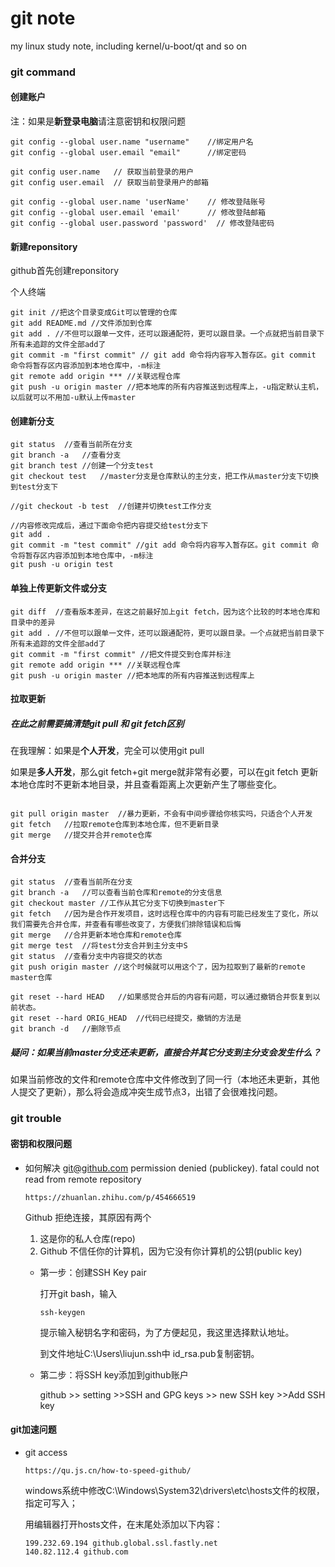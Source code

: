 # git note
my linux study note, including kernel/u-boot/qt and so on

### git command

#### 创建账户

注：如果是**新登录电脑**请注意密钥和权限问题

```
git config --global user.name "username"	//绑定用户名
git config --global user.email "email"		//绑定密码

git config user.name   // 获取当前登录的用户
git config user.email  // 获取当前登录用户的邮箱

git config --global user.name 'userName'    // 修改登陆账号
git config --global user.email 'email'      // 修改登陆邮箱
git config --global user.password 'password'  // 修改登陆密码

```

#### 新建reponsitory

github首先创建reponsitory

个人终端

```
git init //把这个目录变成Git可以管理的仓库
git add README.md //文件添加到仓库
git add . //不但可以跟单一文件，还可以跟通配符，更可以跟目录。一个点就把当前目录下所有未追踪的文件全部add了 
git commit -m "first commit" // git add 命令将内容写入暂存区。git commit 命令将暂存区内容添加到本地仓库中，-m标注
git remote add origin *** //关联远程仓库
git push -u origin master //把本地库的所有内容推送到远程库上，-u指定默认主机，以后就可以不用加-u默认上传master
```

#### 创建新分支

```
git status	//查看当前所在分支
git branch -a	//查看分支
git branch test	//创建一个分支test
git checkout test	//master分支是仓库默认的主分支，把工作从master分支下切换到test分支下

//git checkout -b test	//创建并切换test工作分支

//内容修改完成后，通过下面命令把内容提交给test分支下
git add .
git commit -m "test commit" //git add 命令将内容写入暂存区。git commit 命令将暂存区内容添加到本地仓库中，-m标注
git push -u origin test
```

#### 单独上传更新文件或分支

```
git diff  //查看版本差异，在这之前最好加上git fetch，因为这个比较的时本地仓库和目录中的差异
git add . //不但可以跟单一文件，还可以跟通配符，更可以跟目录。一个点就把当前目录下所有未追踪的文件全部add了 
git commit -m "first commit" //把文件提交到仓库并标注
git remote add origin *** //关联远程仓库
git push -u origin master //把本地库的所有内容推送到远程库上
```

#### 拉取更新

##### 在此之前需要搞清楚git pull 和 git fetch区别

在我理解：如果是**个人开发**，完全可以使用git pull

如果是**多人开发**，那么git fetch+git merge就非常有必要，可以在git fetch 更新本地仓库时不更新本地目录，并且查看距离上次更新产生了哪些变化。

```

git pull origin master	//暴力更新，不会有中间步骤给你核实吗，只适合个人开发
git fetch	//拉取remote仓库到本地仓库，但不更新目录
git merge	//提交并合并remote仓库
```

#### 合并分支

```
git status	//查看当前所在分支
git branch -a	//可以查看当前仓库和remote的分支信息
git checkout master	//工作从其它分支下切换到master下
git fetch	//因为是合作开发项目，这时远程仓库中的内容有可能已经发生了变化，所以我们需要先合并仓库，并查看有哪些改变了，方便我们排除错误和后悔
git merge	//合并更新本地仓库和remote仓库
git merge test	//将test分支合并到主分支中S
git status	//查看分支中内容提交的状态
git push origin master //这个时候就可以用这个了，因为拉取到了最新的remote master仓库

git reset --hard HEAD	//如果感觉合并后的内容有问题，可以通过撤销合并恢复到以前状态。
git reset --hard ORIG_HEAD	//代码已经提交，撤销的方法是
git branch -d 	//删除节点
```

##### 疑问：如果当前master分支还未更新，直接合并其它分支到主分支会发生什么？

如果当前修改的文件和remote仓库中文件修改到了同一行（本地还未更新，其他人提交了更新），那么将会造成冲突生成节点3，出错了会很难找问题。

### git trouble

#### 密钥和权限问题

- 如何解决 git@github.com permission denied (publickey). fatal could not read from remote repository

  ```
  https://zhuanlan.zhihu.com/p/454666519
  ```

  Github 拒绝连接，其原因有两个

  1. 这是你的私人仓库(repo)
  2. Github 不信任你的计算机，因为它没有你计算机的公钥(public key)

  - 第一步：创建SSH Key pair

    打开git bash，输入

    ```
    ssh-keygen
    ```

    提示输入秘钥名字和密码，为了方便起见，我这里选择默认地址。

    到文件地址C:\Users\liujun\.ssh中 id_rsa.pub复制密钥。

  - 第二步：将SSH key添加到github账户

    github >> setting >>SSH and GPG keys >> new SSH key >>Add SSH key


#### git加速问题

- git access

  ```
  https://qu.js.cn/how-to-speed-github/
  ```

  windows系统中修改C:\Windows\System32\drivers\etc\hosts文件的权限，指定可写入；

  用编辑器打开hosts文件，在末尾处添加以下内容：

  ```
  199.232.69.194 github.global.ssl.fastly.net
  140.82.112.4 github.com
  ```

  

